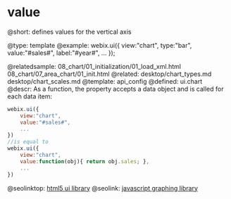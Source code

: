 value
=============


@short:
	defines values for the vertical axis
    
@type: template
@example:
webix.ui({
	view:"chart",
	type:"bar",
	value:"#sales#",
	label:"#year#",
	...
});

@relatedsample:
	08_chart/01_initialization/01_load_xml.html
    08_chart/07_area_chart/01_init.html
@related:
	desktop/chart_types.md
    desktop/chart_scales.md
@template:	api_config
@defined:	ui.chart	
@descr:
As a function, the property accepts a data object and is called for each data item:

~~~js
webix.ui({
	view:"chart",
	value:"#sales#",
	...
})
//is equal to
webix.ui({
	view:"chart",
	value:function(obj){ return obj.sales; },
	...
})
~~~

@seolinktop: [html5 ui library](https://webix.com)
@seolink: [javascript graphing library](https://webix.com/widget/charts/)